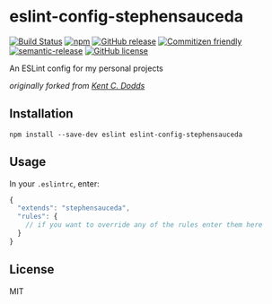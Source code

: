 # eslint-config-stephensauceda

[![Build Status](https://travis-ci.org/stephensauceda/eslint-config-stephensauceda.svg?branch=master)](https://travis-ci.org/stephensauceda/eslint-config-stephensauceda) [![npm](https://img.shields.io/npm/v/eslint-config-stephensauceda.svg)](https://www.npmjs.com/package/eslint-config-stephensauceda) [![GitHub release](https://img.shields.io/github/release/stephensauceda/eslint-config-stephensauceda.svg)](https://github.com/stephensauceda/eslint-config-stephensauceda)  [![Commitizen friendly](https://img.shields.io/badge/commitizen-friendly-brightgreen.svg)](http://commitizen.github.io/cz-cli/) [![semantic-release](https://img.shields.io/badge/%20%20%F0%9F%93%A6%F0%9F%9A%80-semantic--release-e10079.svg)](https://github.com/semantic-release/semantic-release) [![GitHub license](https://img.shields.io/github/license/mashape/apistatus.svg)](http://opensource.org/licenses/MIT)

An ESLint config for my personal projects

*originally forked from [Kent C. Dodds](https://github.com/kentcdodds/eslint-config-kentcdodds/releases)*

## Installation
```
npm install --save-dev eslint eslint-config-stephensauceda
```

## Usage
In your `.eslintrc`, enter:

```javascript
{
  "extends": "stephensauceda",
  "rules": {
    // if you want to override any of the rules enter them here
  }
}
```

## License
MIT
